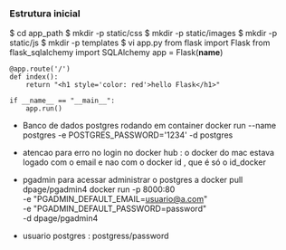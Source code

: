 ### Estrutura inicial 
$ cd app_path 
$ mkdir -p static/css
$ mkdir -p static/images
$ mkdir -p static/js
$ mkdir -p templates 
$ vi app.py
    from flask import Flask 
    from flask_sqlalchemy import SQLAlchemy
    app = Flask(__name__)

    @app.route('/')
    def index():
        return "<h1 style='color: red'>hello Flask</h1>"

    if __name__ == "__main__":
        app.run()


- Banco de dados postgres rodando em container 
docker run --name postgres -e POSTGRES_PASSWORD='1234' -d postgres

* atencao para erro no login no docker hub : o docker do mac estava logado com o email e nao com o docker id , que é só o id_docker 

* pgadmin para acessar administrar o  postgres a
docker pull dpage/pgadmin4
docker run -p 8000:80 \
-e "PGADMIN_DEFAULT_EMAIL=usuario@a.com" \
-e "PGADMIN_DEFAULT_PASSWORD=password" \
-d dpage/pgadmin4

- usuario postgres : postgress/password